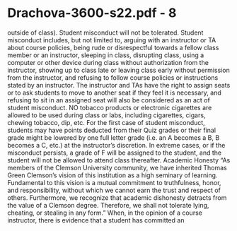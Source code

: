 # Drachova-3600-s22.pdf - 8

outside of class). Student misconduct will not be tolerated. Student misconduct includes, but 
not limited to, arguing with an instructor or TA about course policies, being rude or 
disrespectful towards a fellow class member or an instructor, sleeping in class, disrupting 
class, using a computer or other device during class without authorization from the instructor, 
showing up to class late or leaving class early without permission from the instructor, and 
refusing to follow course policies or instructions stated by an instructor. 
The instructor and TAs have the right to assign seats or to ask students to move to another 
seat if they feel it is necessary, and refusing to sit in an assigned seat will also be considered 
as an act of student misconduct. NO tobacco products or electronic cigarettes are allowed to 
be used during class or labs, including cigarettes, cigars, chewing tobacco, dip, etc. For the 
first case of student misconduct, students may have points deducted from their Quiz grades 
or their final grade might be lowered by one full letter grade (i.e. an A becomes a B, B 
becomes a C, etc.) at the instructor’s discretion. In extreme cases, or if the misconduct 
persists, a grade of F will be assigned to the student, and the student will not be allowed to 
attend class thereafter.
Academic Honesty
“As members of the Clemson University community, we have inherited Thomas Green 
Clemson’s vision of this institution as a high seminary of learning. Fundamental to this vision 
is a mutual commitment to truthfulness, honor, and responsibility, without which we cannot 
earn the trust and respect of others. Furthermore, we recognize that academic dishonesty 
detracts from the value of a Clemson degree. Therefore, we shall not tolerate lying, cheating, 
or stealing in any form.”
When, in the opinion of a course instructor, there is evidence that a student has committed an